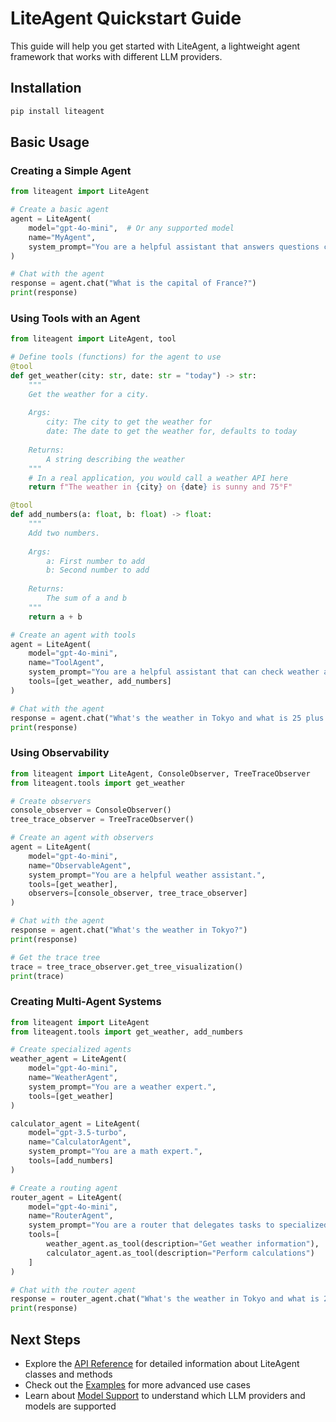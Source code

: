 # LiteAgent Quickstart Guide

This guide will help you get started with LiteAgent, a lightweight agent framework that works with different LLM providers.

## Installation

```bash
pip install liteagent
```

## Basic Usage

### Creating a Simple Agent

```python
from liteagent import LiteAgent

# Create a basic agent
agent = LiteAgent(
    model="gpt-4o-mini",  # Or any supported model
    name="MyAgent",
    system_prompt="You are a helpful assistant that answers questions concisely."
)

# Chat with the agent
response = agent.chat("What is the capital of France?")
print(response)
```

### Using Tools with an Agent

```python
from liteagent import LiteAgent, tool

# Define tools (functions) for the agent to use
@tool
def get_weather(city: str, date: str = "today") -> str:
    """
    Get the weather for a city.
    
    Args:
        city: The city to get the weather for
        date: The date to get the weather for, defaults to today
    
    Returns:
        A string describing the weather
    """
    # In a real application, you would call a weather API here
    return f"The weather in {city} on {date} is sunny and 75°F"

@tool
def add_numbers(a: float, b: float) -> float:
    """
    Add two numbers.
    
    Args:
        a: First number to add
        b: Second number to add
    
    Returns:
        The sum of a and b
    """
    return a + b

# Create an agent with tools
agent = LiteAgent(
    model="gpt-4o-mini",
    name="ToolAgent",
    system_prompt="You are a helpful assistant that can check weather and do math.",
    tools=[get_weather, add_numbers]
)

# Chat with the agent
response = agent.chat("What's the weather in Tokyo and what is 25 plus 17?")
print(response)
```

### Using Observability

```python
from liteagent import LiteAgent, ConsoleObserver, TreeTraceObserver
from liteagent.tools import get_weather

# Create observers
console_observer = ConsoleObserver()
tree_trace_observer = TreeTraceObserver()

# Create an agent with observers
agent = LiteAgent(
    model="gpt-4o-mini",
    name="ObservableAgent",
    system_prompt="You are a helpful weather assistant.",
    tools=[get_weather],
    observers=[console_observer, tree_trace_observer]
)

# Chat with the agent
response = agent.chat("What's the weather in Tokyo?")
print(response)

# Get the trace tree
trace = tree_trace_observer.get_tree_visualization()
print(trace)
```

### Creating Multi-Agent Systems

```python
from liteagent import LiteAgent
from liteagent.tools import get_weather, add_numbers

# Create specialized agents
weather_agent = LiteAgent(
    model="gpt-4o-mini",
    name="WeatherAgent",
    system_prompt="You are a weather expert.",
    tools=[get_weather]
)

calculator_agent = LiteAgent(
    model="gpt-3.5-turbo",
    name="CalculatorAgent",
    system_prompt="You are a math expert.",
    tools=[add_numbers]
)

# Create a routing agent
router_agent = LiteAgent(
    model="gpt-4o-mini",
    name="RouterAgent",
    system_prompt="You are a router that delegates tasks to specialized agents.",
    tools=[
        weather_agent.as_tool(description="Get weather information"),
        calculator_agent.as_tool(description="Perform calculations")
    ]
)

# Chat with the router agent
response = router_agent.chat("What's the weather in Tokyo and what is 25 + 17?")
print(response)
```

## Next Steps

- Explore the [API Reference](api_reference.md) for detailed information about LiteAgent classes and methods
- Check out the [Examples](examples.md) for more advanced use cases
- Learn about [Model Support](model_support.md) to understand which LLM providers and models are supported 